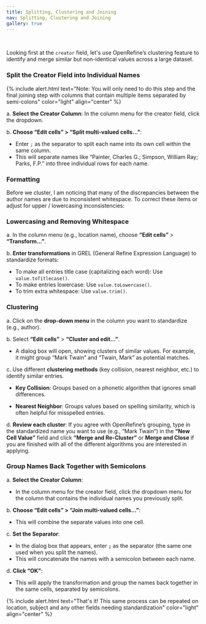 ```yaml
---
title: Splitting, Clustering and Joining
nav: Splitting, Clustering and Joining
gallery: true
---
```


<br>

Looking first at the `creator` field, let's use OpenRefine’s clustering feature to identify and merge similar but non-identical values across a large dataset.

### Split the Creator Field into Individual Names

{% include alert.html text="Note: You will only need to do this step  and the final joining step with columns that contain multiple items separated by semi-colons" color="light" align="center" %}

a. **Select the Creator Column**: In the column menu for the creator field, click the dropdown.

b. **Choose “Edit cells” > “Split multi-valued cells…”**: 
   - Enter `;` as the separator to split each name into its own cell within the same column.
   - This will separate names like “Painter, Charles G.; Simpson, William Ray; Parks, F.P.” into three individual rows for each name.

### Formatting

Before we cluster, I am noticing that many of the discrepancies between the author names are due to inconsistent whitespace. To correct these items or adjust for upper / lowercasing inconsistencies:

### Lowercasing and Removing Whitespace

a. In the column menu (e.g., location name), choose **“Edit cells”** > **“Transform…”**.

b. **Enter transformations** in GREL (General Refine Expression Language) to standardize formats:

   - To make all entries title case (capitalizing each word): Use `value.toTitlecase()`.
   - To make entries lowercase: Use `value.toLowercase()`.
   - To trim extra whitespace: Use `value.trim()`.

### Clustering

a. Click on the **drop-down menu** in the column you want to standardize (e.g., author).

b. Select **“Edit cells”** > **“Cluster and edit…”**.

   - A dialog box will open, showing clusters of similar values. For example, it might group “Mark Twain” and “Twain, Mark” as potential matches.

c. Use different **clustering methods** (key collision, nearest neighbor, etc.) to identify similar entries.

   - **Key Collision**: Groups based on a phonetic algorithm that ignores small differences.

   - **Nearest Neighbor**: Groups values based on spelling similarity, which is often helpful for misspelled entries.

d. **Review each cluster**: If you agree with OpenRefine’s grouping, type in the standardized name you want to use (e.g., “Mark Twain”) in the **“New Cell Value”** field and click **“Merge and Re-Cluster”** or **Merge and Close** if you are finished with all of the different algorithms you are interested in applying.

### Group Names Back Together with Semicolons

a. **Select the Creator Column**:
   - In the column menu for the creator field, click the dropdown menu for the column that contains the individual names you previously split.

b. **Choose “Edit cells” > “Join multi-valued cells…”**:
   - This will combine the separate values into one cell.

c. **Set the Separator**:
   - In the dialog box that appears, enter **`;`** as the separator (the same one used when you split the names).
   - This will concatenate the names with a semicolon between each name.

d. **Click “OK”**:
   - This will apply the transformation and group the names back together in the same cells, separated by semicolons.

{% include alert.html text="That's it! This same process can be repeated on location, subject and any other fields needing standardization" color="light" align="center" %}


